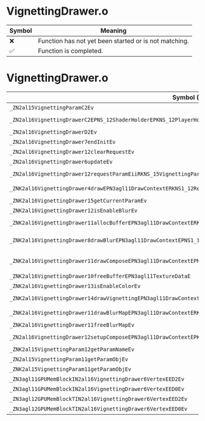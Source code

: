 # VignettingDrawer.o
| Symbol | Meaning 
| ------------- | ------------- 
| :x: | Function has not yet been started or is not matching. 
| :white_check_mark: | Function is completed. 


# VignettingDrawer.o
| Symbol (Mangled) | Symbol (Demangled) | Decompiled? |
| ------------- |  ------------- | ------------- |
| `_ZN2al15VignettingParamC2Ev` | `al::VignettingParam::VignettingParam(void)` | :white_check_mark: |
| `_ZN2al16VignettingDrawerC2EPNS_12ShaderHolderEPKNS_12PlayerHolderEPKNS_15SceneCameraInfoE` | `al::VignettingDrawer::VignettingDrawer(al::ShaderHolder *,al::PlayerHolder const*,al::SceneCameraInfo const*)` | :white_check_mark: |
| `_ZN2al16VignettingDrawerD2Ev` | `al::VignettingDrawer::~VignettingDrawer()` | :white_check_mark: |
| `_ZN2al16VignettingDrawer7endInitEv` | `al::VignettingDrawer::endInit(void)` | :white_check_mark: |
| `_ZN2al16VignettingDrawer12clearRequestEv` | `al::VignettingDrawer::clearRequest(void)` | :white_check_mark: |
| `_ZN2al16VignettingDrawer6updateEv` | `al::VignettingDrawer::update(void)` | :white_check_mark: |
| `_ZN2al16VignettingDrawer12requestParamEiiRKNS_15VignettingParamE` | `al::VignettingDrawer::requestParam(int,int,al::VignettingParam const&)` | :white_check_mark: |
| `_ZNK2al16VignettingDrawer4drawEPN3agl11DrawContextERKNS1_12RenderBufferE` | `al::VignettingDrawer::draw(agl::DrawContext *,agl::RenderBuffer const&)const` | :white_check_mark: |
| `_ZNK2al16VignettingDrawer15getCurrentParamEv` | `al::VignettingDrawer::getCurrentParam(void)const` | :white_check_mark: |
| `_ZNK2al16VignettingDrawer12isEnableBlurEv` | `al::VignettingDrawer::isEnableBlur(void)const` | :white_check_mark: |
| `_ZNK2al16VignettingDrawer11allocBufferEPN3agl11DrawContextERKNS1_11TextureDataEPKNS_15VignettingParamE` | `al::VignettingDrawer::allocBuffer(agl::DrawContext *,agl::TextureData const&,al::VignettingParam const*)const` | :white_check_mark: |
| `_ZNK2al16VignettingDrawer8drawBlurEPN3agl11DrawContextEPNS1_11TextureDataERKS4_PKNS_15VignettingParamE` | `al::VignettingDrawer::drawBlur(agl::DrawContext *,agl::TextureData *,agl::TextureData const&,al::VignettingParam const*)const` | :white_check_mark: |
| `_ZNK2al16VignettingDrawer11drawComposeEPN3agl11DrawContextEPNS1_11TextureDataERKNS1_12RenderBufferEPKNS_15VignettingParamE` | `al::VignettingDrawer::drawCompose(agl::DrawContext *,agl::TextureData *,agl::RenderBuffer const&,al::VignettingParam const*)const` | :white_check_mark: |
| `_ZNK2al16VignettingDrawer10freeBufferEPN3agl11TextureDataE` | `al::VignettingDrawer::freeBuffer(agl::TextureData *)const` | :white_check_mark: |
| `_ZNK2al16VignettingDrawer13isEnableColorEv` | `al::VignettingDrawer::isEnableColor(void)const` | :white_check_mark: |
| `_ZNK2al16VignettingDrawer14drawVignettingEPN3agl11DrawContextERKNS1_12RenderBufferEPKNS_15VignettingParamE` | `al::VignettingDrawer::drawVignetting(agl::DrawContext *,agl::RenderBuffer const&,al::VignettingParam const*)const` | :white_check_mark: |
| `_ZNK2al16VignettingDrawer11drawBlurMapEPN3agl11DrawContextERKNS1_11TextureDataE` | `al::VignettingDrawer::drawBlurMap(agl::DrawContext *,agl::TextureData const&)const` | :white_check_mark: |
| `_ZNK2al16VignettingDrawer11freeBlurMapEv` | `al::VignettingDrawer::freeBlurMap(void)const` | :white_check_mark: |
| `_ZN2al16VignettingDrawer12setupComposeEPN3agl11DrawContextEPKNS1_13ShaderProgramE` | `al::VignettingDrawer::setupCompose(agl::DrawContext *,agl::ShaderProgram const*)` | :white_check_mark: |
| `_ZNK2al15VignettingParam12getParamNameEv` | `al::VignettingParam::getParamName(void)const` | :white_check_mark: |
| `_ZN2al15VignettingParam11getParamObjEv` | `al::VignettingParam::getParamObj(void)` | :white_check_mark: |
| `_ZNK2al15VignettingParam11getParamObjEv` | `al::VignettingParam::getParamObj(void)const` | :white_check_mark: |
| `_ZN3agl11GPUMemBlockIN2al16VignettingDrawer6VertexEED2Ev` | `agl::GPUMemBlock<al::VignettingDrawer::Vertex>::~GPUMemBlock()` | :white_check_mark: |
| `_ZN3agl11GPUMemBlockIN2al16VignettingDrawer6VertexEED0Ev` | `agl::GPUMemBlock<al::VignettingDrawer::Vertex>::~GPUMemBlock()` | :white_check_mark: |
| `_ZN3agl12GPUMemBlockTIN2al16VignettingDrawer6VertexEED2Ev` | `agl::GPUMemBlockT<al::VignettingDrawer::Vertex>::~GPUMemBlockT()` | :white_check_mark: |
| `_ZN3agl12GPUMemBlockTIN2al16VignettingDrawer6VertexEED0Ev` | `agl::GPUMemBlockT<al::VignettingDrawer::Vertex>::~GPUMemBlockT()` | :white_check_mark: |
